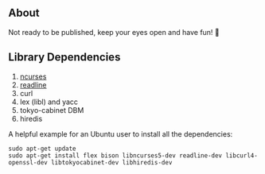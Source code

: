## About
Not ready to be published, keep your eyes open and have fun! :cake:

## Library Dependencies

1. [ncurses](http://ftp.gnu.org/pub/gnu/ncurses)
2. [readline](http://ftp.gnu.org/gnu/readline) 
3. curl 
4. lex (libl) and yacc
5. tokyo-cabinet DBM
6. hiredis 

A helpful example for an Ubuntu user to install all the dependencies:

```
sudo apt-get update
sudo apt-get install flex bison libncurses5-dev readline-dev libcurl4-openssl-dev libtokyocabinet-dev libhiredis-dev
```

